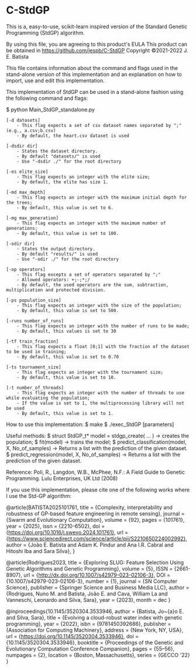 # C-StdGP
This is a, easy-to-use, scikit-learn inspired version of the Standard Genetic Programming (StdGP) algorithm.


By using this file, you are agreeing to this product's EULA
This product can be obtained in https://github.com/jespb/C-StdGP
Copyright ©2021-2022 J. E. Batista


This file contains information about the command and flags used in the stand-alone version of this implementation and an explanation on how to import, use and edit this implementation.


This implementation of StdGP can be used in a stand-alone fashion using the following command and flags:

$ python Main_StdGP_standalone.py
	
	[-d datasets] 
		- This flag expects a set of csv dataset names separated by ";" (e.g., a.csv;b.csv)
		- By default, the heart.csv dataset is used		

	[-dsdir dir] 
		- States the dataset directory. 
		- By default "datasets/" is used 
		- Use "-dsdir ./" for the root directory	

	[-es elite_size]
		- This flag expects an integer with the elite size;
		- By default, the elite has size 1.

	[-md max_depth]
		- This flag expects an integer with the maximum initial depth for the trees;
		- By default, this value is set to 6.		

	[-mg max_generation]
		- This flag expects an integer with the maximum number of generations;
		- By default, this value is set to 100.

	[-odir dir] 
		- States the output directory. 
		- By default "results/" is used 
		- Use "-odir ./" for the root directory
	
	[-op operators]
		- This flag excepts a set of operators separated by ";"
		- Allowed operators: +;-;*;/
		- By default, the used operators are the sum, subtraction, multiplication and protected division.		

	[-ps population_size]
		- This flag expects an integer with the size of the population;
		- By default, this value is set to 500.

	[-runs number_of_runs] 
		- This flag expects an integer with the number of runs to be made;
		- By default, this values is set to 30
	
	[-tf train_fraction]
		- This flag expects a float [0;1] with the fraction of the dataset to be used in training;
		- By default, this value is set to 0.70
	
	[-ts tournament_size]
		- This flag expects an integer with the tournament size;
		- By default, this value is set to 10.

	[-t number_of_threads]
		- This flag expects an integer with the number of threads to use while evaluating the population;
		- If the value is set to 1, the multiprocessing library will not be used 
		- By default, this value is set to 1.






How to use this implementation:
	$ make
	$ ./exec_StdGP [parameters]


Useful methods:
	$ struct StdGP_t* model = stdgp_create( ... )		-> creates the population;
	$ fit(model)						-> trains the model;
	$ predict_classification(model, X, No_of_samples)	-> Returns a list with the prediction of the given dataset.
	$ predict_regression(model, X, No_of_samples)   	-> Returns a list with the prediction of the given dataset.



Reference:
    Poli, R., Langdon, W.B., McPhee, N.F.: A Field Guide to Genetic Programming. Lulu Enterprises, UK Ltd (2008)







If you use this implementation, please cite one of the following works where I use the Std-GP algorithm:

@article{BATISTA2025101761,
	title = {Complexity, interpretability and robustness of GP-based feature engineering in remote sensing},
	journal = {Swarm and Evolutionary Computation},
	volume = {92},
	pages = {101761},
	year = {2025},
	issn = {2210-6502},
	doi = {https://doi.org/10.1016/j.swevo.2024.101761},
	url = {https://www.sciencedirect.com/science/article/pii/S2210650224002992},
	author = {João E. Batista and Adam K. Pindur and Ana I.R. Cabral and Hitoshi Iba and Sara Silva},
}

@article{Rodrigues2023,
  title = {Exploring SLUG: Feature Selection Using Genetic Algorithms and Genetic Programming},
  volume = {5},
  ISSN = {2661-8907},
  url = {http://dx.doi.org/10.1007/s42979-023-02106-3},
  DOI = {10.1007/s42979-023-02106-3},
  number = {1},
  journal = {SN Computer Science},
  publisher = {Springer Science and Business Media LLC},
  author = {Rodrigues,  Nuno M. and Batista,  João E. and Cava,  William La and Vanneschi,  Leonardo and Silva,  Sara},
  year = {2023},
  month = dec 
}

@inproceedings{10.1145/3520304.3533946,
	author = {Batista, Jo\~{a}o E. and Silva, Sara},
	title = {Evolving a cloud-robust water index with genetic programming},
	year = {2022},
	isbn = {9781450392686},
	publisher = {Association for Computing Machinery},
	address = {New York, NY, USA},
	url = {https://doi.org/10.1145/3520304.3533946},
	doi = {10.1145/3520304.3533946},
	booktitle = {Proceedings of the Genetic and Evolutionary Computation Conference Companion},
	pages = {55–56},
	numpages = {2},
	location = {Boston, Massachusetts},
	series = {GECCO '22}
}
